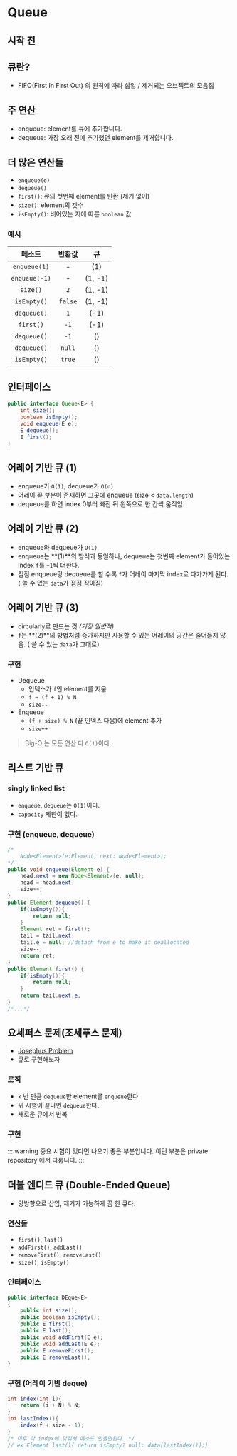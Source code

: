 # Queue

## 시작 전

## 큐란?

- FIFO(First In First Out) 의 원칙에 따라 삽입 / 제거되는 오브젝트의 모음집

## 주 연산

- enqueue: element를 큐에 추가합니다.
- dequeue: 가장 오래 전에 추가했던 element를 제거합니다.

## 더 많은 연산들

- `enqueue(e)`
- `dequeue()`
- `first()`: 큐의 첫번째 element를 반환 (제거 없이)
- `size()`: element의 갯수
- `isEmpty()`: 비어있는 지에 따른 `boolean` 값

### 예시

| 메소드 | 반환값 | 큐 |
|:---:|:---:|:---:|
| `enqueue(1)` | - | (1) |
| `enqueue(-1)` | - | (1, -1) |
| `size()` | `2` | (1, -1) |
| `isEmpty()` | `false` | (1, -1) |
| `dequeue()` | `1` | (-1) |
| `first()` | `-1` | (-1) |
| `dequeue()` | `-1` | () |
| `dequeue()` | `null` | () |
| `isEmpty()` | `true` | () |

## 인터페이스

```java
public interface Queue<E> {
    int size();
    boolean isEmpty();
    void enqueue(E e);
    E dequeue();
    E first();
}
```

## 어레이 기반 큐 (1)

- enqueue가 `O(1)`, dequeue가 `O(n)`
- 어레이 끝 부분이 존재하면 그곳에 enqueue (size < `data.length`)
- dequeue를 하면 index 0부터 빠진 뒤 왼쪽으로 한 칸씩 움직임.

## 어레이 기반 큐 (2)

- enqueue와 dequeue가 `O(1)`
- enqueue는 **(1)**의 방식과 동일하나, dequeue는 첫번째 element가 들어있는 index `f`를 `+1`씩 더한다.
- 점점 enqueue랑 dequeue를 할 수록 `f`가 어레이 마지막 index로 다가가게 된다. ( 쓸 수 있는 `data`가 점점 작아짐)

## 어레이 기반 큐 (3)
- circularly로 만드는 것 _(가장 일반적)_
- `f`는 **(2)**의 방법처럼 증가하지만 사용할 수 있는 어레이의 공간은 줄어들지 않음. ( 쓸 수 있는 `data`가 그대로)

### 구현

- Dequeue
    - 인덱스가 `f`인 element를 지움
    - `f = (f + 1) % N`
    - `size--`
- Enqueue
    - `(f + size) % N` (끝 인덱스 다음)에 element 추가
    - `size++`

> Big-O 는 모든 연산 다 `O(1)`이다.

## 리스트 기반 큐

### singly linked list
- `enqueue`, `dequeue`는 `O(1)`이다.
- `capacity` 제한이 없다.

### 구현 (enqueue, dequeue)
```java
/*
    Node<Element>(e:Element, next: Node<Element>);
*/
public void enqueue(Element e) {
    head.next = new Node<Element>(e, null);
    head = head.next;
    size++;
}
public Element dequeue() {
    if(isEmpty()){
        return null;
    }
    Element ret = first();
    tail = tail.next;
    tail.e = null; //detach from e to make it deallocated
    size‐‐;
    return ret;
}
public Element first() {
    if(isEmpty()){
        return null;
    }
    return tail.next.e;
}
/*...*/
```

## 요세퍼스 문제(조세푸스 문제)

- [Josephus Problem](https://en.wikipedia.org/wiki/Josephus_problem)
- 큐로 구현해보자

### 로직

- `k` 번 만큼 `dequeue`한 element를 `enqueue`한다.
- 위 시행이 끝나면 `dequeue`한다.
- 새로운 큐에서 반복

### 구현

::: warning 중요
시험이 있다면 나오기 좋은 부분입니다.
이런 부분은 private repository 에서 다룹니다.
:::

## 더블 엔디드 큐 (Double-Ended Queue)

- 양방향으로 삽입, 제거가 가능하게 끔 한 큐다.

### 연산들

- `first()`, `last()`
- `addFirst()`, `addLast()`
- `removeFirst()`, `removeLast()`
- `size()`, `isEmpty()`

### 인터페이스

```java
public interface DEque<E>
{
    public int size();
    public boolean isEmpty();
    public E first();
    public E last();
    public void addFirst(E e);
    public void addLast(E e);
    public E removeFirst();
    public E removeLast();
}
```

### 구현 (어레이 기반 deque)

```java
int index(int i){
    return (i + N) % N;
}
int lastIndex(){
    index(f + size - 1);
}
/* 이후 각 index에 맞춰서 메소드 만들면된다. */
// ex Element last(){ return isEmpty? null: data[lastIndex()];}
```

